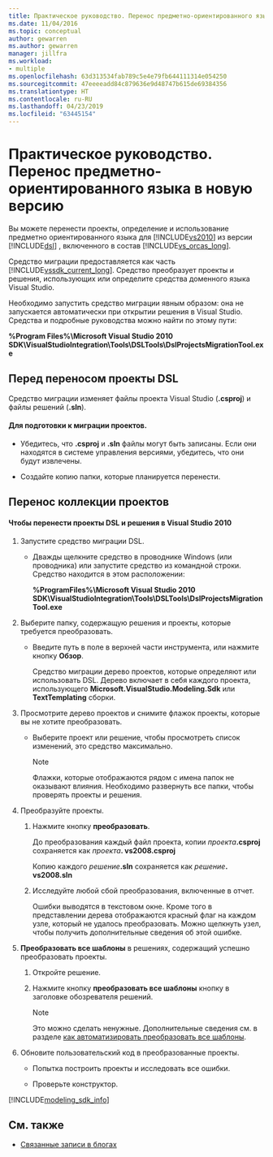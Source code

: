 ```yaml
---
title: Практическое руководство. Перенос предметно-ориентированного языка в новую версию
ms.date: 11/04/2016
ms.topic: conceptual
author: gewarren
ms.author: gewarren
manager: jillfra
ms.workload:
- multiple
ms.openlocfilehash: 63d313534fab789c5e4e79fb644111314e054250
ms.sourcegitcommit: 47eeeeadd84c879636e9d48747b615de69384356
ms.translationtype: HT
ms.contentlocale: ru-RU
ms.lasthandoff: 04/23/2019
ms.locfileid: "63445154"
---
```

# <a name="how-to-migrate-a-domain-specific-language-to-a-new-version"></a>Практическое руководство. Перенос предметно-ориентированного языка в новую версию
Вы можете перенести проекты, определение и использование предметно ориентированного языка для [!INCLUDE[vs2010](../misc/includes/vs2010_md.md)] из версии [!INCLUDE[dsl](../modeling/includes/dsl_md.md)] , включенного в состав [!INCLUDE[vs_orcas_long](../debugger/includes/vs_orcas_long_md.md)].

 Средство миграции предоставляется как часть [!INCLUDE[vssdk_current_long](../misc/includes/vssdk_current_long_md.md)]. Средство преобразует проекты и решения, использующих или определите средства доменного языка Visual Studio.

 Необходимо запустить средство миграции явным образом: она не запускается автоматически при открытии решения в Visual Studio. Средства и подробные руководства можно найти по этому пути:

 **%Program Files%\Microsoft Visual Studio 2010 SDK\VisualStudioIntegration\Tools\DSLTools\DslProjectsMigrationTool.exe**

## <a name="before-you-migrate-your-dsl-projects"></a>Перед переносом проекты DSL
 Средство миграции изменяет файлы проекта Visual Studio (**.csproj**) и файлы решений (**.sln**).

#### <a name="to-prepare-projects-for-migration"></a>Для подготовки к миграции проектов.

- Убедитесь, что **.csproj** и **.sln** файлы могут быть записаны. Если они находятся в системе управления версиями, убедитесь, что они будут извлечены.

- Создайте копию папки, которые планируется перенести.

## <a name="migrating-a-collection-of-projects"></a>Перенос коллекции проектов

#### <a name="to-migrate-dsl-projects-and-solutions-to-visual-studio-2010"></a>Чтобы перенести проекты DSL и решения в Visual Studio 2010

1. Запустите средство миграции DSL.

   - Дважды щелкните средство в проводнике Windows (или проводника) или запустите средство из командной строки. Средство находится в этом расположении:

        **%ProgramFiles%\Microsoft Visual Studio 2010 SDK\VisualStudioIntegration\Tools\DSLTools\DslProjectsMigrationTool.exe**

2. Выберите папку, содержащую решения и проекты, которые требуется преобразовать.

   - Введите путь в поле в верхней части инструмента, или нажмите кнопку **Обзор**.

     Средство миграции дерево проектов, которые определяют или использовать DSL. Дерево включает в себя каждого проекта, использующего **Microsoft.VisualStudio.Modeling.Sdk** или **TextTemplating** сборки.

3. Просмотрите дерево проектов и снимите флажок проекты, которые вы не хотите преобразовать.

   - Выберите проект или решение, чтобы просмотреть список изменений, это средство максимально.

       > [!NOTE]
       > Флажки, которые отображаются рядом с имена папок не оказывают влияния. Необходимо развернуть все папки, чтобы проверять проекты и решения.

4. Преобразуйте проекты.

   1. Нажмите кнопку **преобразовать**.

        До преобразования каждый файл проекта, копии _проекта_**.csproj** сохраняется как _проекта_**. vs2008.csproj**

        Копию каждого _решение_**.sln** сохраняется как _решение_**. vs2008.sln**

   2. Исследуйте любой сбой преобразования, включенные в отчет.

        Ошибки выводятся в текстовом окне. Кроме того в представлении дерева отображаются красный флаг на каждом узле, который не удалось преобразовать. Можно щелкнуть узел, чтобы получить дополнительные сведения об этой ошибке.

5. **Преобразовать все шаблоны** в решениях, содержащий успешно преобразовать проекты.

   1. Откройте решение.

   2. Нажмите кнопку **преобразовать все шаблоны** кнопку в заголовке обозревателя решений.

       > [!NOTE]
       > Это можно сделать ненужные. Дополнительные сведения см. в разделе [как автоматизировать преобразовать все шаблоны](/previous-versions/visualstudio/visual-studio-2012/ff521399\(v\=vs.110\)).

6. Обновите пользовательский код в преобразованные проекты.

   - Попытка построить проекты и исследовать все ошибки.

   - Проверьте конструктор.

[!INCLUDE[modeling_sdk_info](includes/modeling_sdk_info.md)]

## <a name="see-also"></a>См. также

- [Связанные записи в блогах](https://devblogs.microsoft.com/devops/the-visual-studio-modeling-sdk-is-now-available-with-visual-studio-2017/)